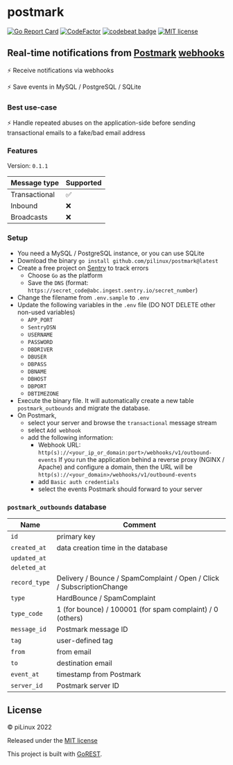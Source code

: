 # postmark

[![Go Report Card](https://goreportcard.com/badge/github.com/pilinux/postmark)][01]
[![CodeFactor](https://www.codefactor.io/repository/github/pilinux/postmark/badge)][02]
[![codebeat badge](https://codebeat.co/badges/cd6b8c1c-c682-4535-9c15-e0c15124838d)][03]
[![MIT license](https://img.shields.io/badge/license-MIT-brightgreen.svg)][04]

## Real-time notifications from [Postmark][11] [webhooks][12]

&#9889; Receive notifications via webhooks

&#9889; Save events in MySQL / PostgreSQL / SQLite

### Best use-case

&#9889; Handle repeated abuses on the application-side before
sending transactional emails to a fake/bad email address

### Features

Version: `0.1.1`

| Message type  | Supported          |
| ------------- | ------------------ |
| Transactional | :white_check_mark: |
| Inbound       | :x:                |
| Broadcasts    | :x:                |

### Setup

- You need a MySQL / PostgreSQL instance, or you can use SQLite
- Download the binary `go install github.com/pilinux/postmark@latest`
- Create a free project on [Sentry][13] to track errors
  - Choose `Go` as the platform
  - Save the `DNS` (format: `https://secret_code@abc.ingest.sentry.io/secret_number`)
- Change the filename from `.env.sample` to `.env`
- Update the following variables in the `.env` file (DO NOT DELETE other non-used variables)
  - `APP_PORT`
  - `SentryDSN`
  - `USERNAME`
  - `PASSWORD`
  - `DBDRIVER`
  - `DBUSER`
  - `DBPASS`
  - `DBNAME`
  - `DBHOST`
  - `DBPORT`
  - `DBTIMEZONE`
- Execute the binary file. It will automatically create a new table
  `postmark_outbounds` and migrate the database.
- On Postmark,
  - select your server and browse the `transactional` message stream
  - select `Add webhook`
  - add the following information:
    - Webhook URL: `http(s)://<your_ip_or_domain:port>/webhooks/v1/outbound-events`
      If you run the application behind a reverse proxy (NGINX / Apache) and configure a
      domain, then the URL will be `http(s)://<your_domain>/webhooks/v1/outbound-events`
    - add `Basic auth credentials`
    - select the events Postmark should forward to your server

### `postmark_outbounds` database

| Name          | Comment                                                               |
| ------------- | --------------------------------------------------------------------- |
| `id`          | primary key                                                           |
| `created_at`  | data creation time in the database                                    |
| `updated_at`  |                                                                       |
| `deleted_at`  |                                                                       |
| `record_type` | Delivery / Bounce / SpamComplaint / Open / Click / SubscriptionChange |
| `type`        | HardBounce / SpamComplaint                                            |
| `type_code`   | 1 (for bounce) / 100001 (for spam complaint) / 0 (others)             |
| `message_id`  | Postmark message ID                                                   |
| `tag`         | user-defined tag                                                      |
| `from`        | from email                                                            |
| `to`          | destination email                                                     |
| `event_at`    | timestamp from Postmark                                               |
| `server_id`   | Postmark server ID                                                    |

## License

&#169; piLinux 2022

Released under the [MIT license][04]

This project is built with [GoREST][21].

[01]: https://goreportcard.com/report/github.com/pilinux/postmark
[02]: https://www.codefactor.io/repository/github/pilinux/postmark
[03]: https://codebeat.co/projects/github-com-pilinux-postmark-main
[04]: LICENSE
[11]: https://postmarkapp.com
[12]: https://postmarkapp.com/developer/webhooks/webhooks-overview
[13]: https://sentry.io
[21]: https://github.com/piLinux/GoREST
